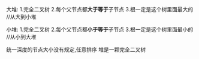 大堆:
1.完全二叉树
2.每个父节点都**大于等于**子节点
3.根一定是这个树里面最大的
//从大到小堆

小堆:
1.完全二叉树
2.每个父节点都**小于等于**子节点
3.根一定是这个树里面最小的
//从小到大堆

统一深度的节点大小没有规定,任意排序
堆是一颗完全二叉树 
